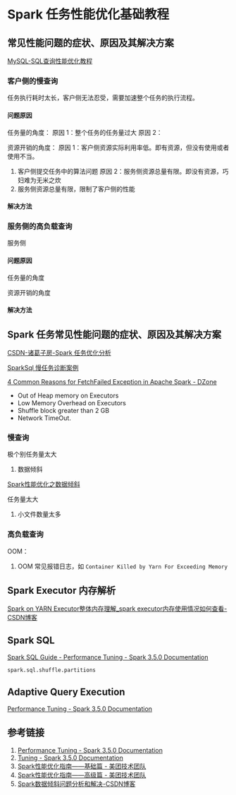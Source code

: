 # Spark 任务性能优化基础教程


## 常见性能问题的症状、原因及其解决方案

[MySQL-SQL查询性能优化教程](work/component/Back-End/MySQL/solution/MySQL-SQL查询性能优化教程.md)


### 客户侧的慢查询

任务执行耗时太长，客户侧无法忍受，需要加速整个任务的执行流程。

#### 问题原因

任务量的角度：
原因 1：整个任务的任务量过大
原因 2：


资源开销的角度：
原因 1：客户侧资源实际利用率低。即有资源，但没有使用或者使用不当。
1. 客户侧提交任务中的算法问题
原因 2：服务侧资源总量有限。即没有资源，巧妇难为无米之炊
1. 服务侧资源总量有限，限制了客户侧的性能

#### 解决方法


### 服务侧的高负载查询

服务侧

#### 问题原因

任务量的角度


资源开销的角度

#### 解决方法


## Spark 任务常见性能问题的症状、原因及其解决方案

[CSDN-诸葛子房-Spark 任务优化分析](https://blog.csdn.net/weixin_43291055/article/details/133770448)

[SparkSql 慢任务诊断案例](https://mp.weixin.qq.com/s/3RrpzO5rPthKfyGX8MvnFw)


[4 Common Reasons for FetchFailed Exception in Apache Spark - DZone](https://dzone.com/articles/four-common-reasons-for-fetchfailed-exception-in-a)
- Out of Heap memory on Executors
- Low Memory Overhead on Executors
- Shuffle block greater than 2 GB
- Network TimeOut.

### 慢查询

极个别任务量太大
1. 数据倾斜

[Spark性能优化之数据倾斜](work/component/Big-Data/Apache-Spark/solution/Spark性能优化之数据倾斜.md)


任务量太大
1. 小文件数量太多


### 高负载查询

OOM：
1. OOM 常见报错日志，如 `Container Killed by Yarn For Exceeding Memory`


## Spark Executor 内存解析

[Spark on YARN Executor整体内存理解\_spark executor内存使用情况如何查看-CSDN博客](https://blog.csdn.net/xiaoluobutou/article/details/129416657)

## Spark SQL

[Spark SQL Guide - Performance Tuning - Spark 3.5.0 Documentation](https://spark.apache.org/docs/latest/sql-performance-tuning.html)

`spark.sql.shuffle.partitions`

## Adaptive Query Execution


[Performance Tuning - Spark 3.5.0 Documentation](https://spark.apache.org/docs/latest/sql-performance-tuning.html#adaptive-query-execution)

## 参考链接
1. [Performance Tuning - Spark 3.5.0 Documentation](https://spark.apache.org/docs/latest/sql-performance-tuning.html)
2. [Tuning - Spark 3.5.0 Documentation](https://spark.apache.org/docs/latest/tuning.html#tuning-spark)
3. [Spark性能优化指南——基础篇 - 美团技术团队](https://tech.meituan.com/2016/04/29/spark-tuning-basic.html)
4. [Spark性能优化指南——高级篇 - 美团技术团队](https://tech.meituan.com/2016/05/12/spark-tuning-pro.html)
5. [Spark数据倾斜问题分析和解决-CSDN博客](https://blog.csdn.net/weixin_43291055/article/details/133770448)
